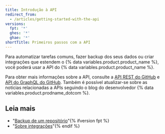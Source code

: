 ```yaml
---
title: Introdução à API
redirect_from:
  - /articles/getting-started-with-the-api
versions:
  fpt: '*'
  ghes: '*'
  ghae: '*'
shortTitle: Primeiros passos com a API
---
```


Para automatizar tarefas comuns, fazer backup dos seus dados ou criar integrações que estendem o {% data variables.product.product_name %}, você poderá usar a API do {% data variables.product.product_name %}.

Para obter mais informações sobre a API, consulte a [API REST do GitHub](/rest) e [API do GraphQL do GitHub](/graphql). Também é possível atualizar-se sobre as notícias relacionadas a APIs seguindo o blog do desenvolvedor</a>
{% data variables.product.prodname_dotcom %}.</p> 



## Leia mais

- "[Backup de um repositório](/articles/backing-up-a-repository)"{% ifversion fpt %}
- "[Sobre integrações](/articles/about-integrations)"{% endif %}
